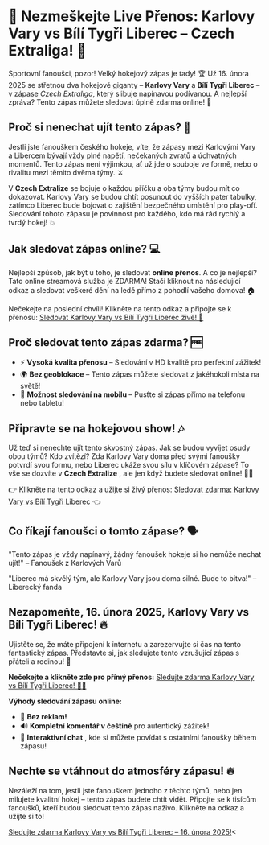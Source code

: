 # 🎉 Nezmeškejte Live Přenos: Karlovy Vary vs Bílí Tygři Liberec – Czech Extraliga! 🏒

Sportovní fanoušci, pozor! Velký hokejový zápas je tady! 🏆 Už 16. února 2025 se střetnou dva hokejové giganty – **Karlovy Vary** a **Bílí Tygři Liberec** – v zápase _Czech Extraliga_, který slibuje napínavou podívanou. A nejlepší zpráva? Tento zápas můžete sledovat úplně zdarma online! 🙌

## Proč si nenechat ujít tento zápas? 🤔

Jestli jste fanouškem českého hokeje, víte, že zápasy mezi Karlovými Vary a Libercem bývají vždy plné napětí, nečekaných zvratů a úchvatných momentů. Tento zápas není výjimkou, ať už jde o souboje ve formě, nebo o rivalitu mezi těmito dvěma týmy. ⚔️

V **Czech Extralize** se bojuje o každou příčku a oba týmy budou mít co dokazovat. Karlovy Vary se budou chtít posunout do vyšších pater tabulky, zatímco Liberec bude bojovat o zajištění bezpečného umístění pro play-off. Sledování tohoto zápasu je povinnost pro každého, kdo má rád rychlý a tvrdý hokej! 💥

## Jak sledovat zápas online? 💻

Nejlepší způsob, jak být u toho, je sledovat **online přenos**. A co je nejlepší? Tato online streamová služba je ZDARMA! Stačí kliknout na následující odkaz a sledovat veškeré dění na ledě přímo z pohodlí vašeho domova! 🏠

Nečekejte na poslední chvíli! Klikněte na tento odkaz a připojte se k přenosu: [Sledovat Karlovy Vary vs Bílí Tygři Liberec živě! 🎥](https://tinyurl.com/livestreamfreeo?st=Karlovy+Vary+vs+B%C3%ADl%C3%AD+Tyg%C5%99i+Liberec&si=ghc)

## Proč sledovat tento zápas zdarma? 🆓

- ⚡️ **Vysoká kvalita přenosu** – Sledování v HD kvalitě pro perfektní zážitek!
- 🌍 **Bez geoblokace** – Tento zápas můžete sledovat z jakéhokoli místa na světě!
- 📱 **Možnost sledování na mobilu** – Pusťte si zápas přímo na telefonu nebo tabletu!

## Připravte se na hokejovou show! 🎶

Už teď si nenechte ujít tento skvostný zápas. Jak se budou vyvíjet osudy obou týmů? Kdo zvítězí? Zda Karlovy Vary doma před svými fanoušky potvrdí svou formu, nebo Liberec ukáže svou sílu v klíčovém zápase? To vše se dozvíte v **Czech Extralize** , ale jen když budete sledovat online! 🏒🔥

👉 Klikněte na tento odkaz a užijte si živý přenos: [Sledovat zdarma: Karlovy Vary vs Bílí Tygři Liberec](https://tinyurl.com/livestreamfreeo?st=Karlovy+Vary+vs+B%C3%ADl%C3%AD+Tyg%C5%99i+Liberec&si=ghc) 👈

## Co říkají fanoušci o tomto zápase? 🗣️

"Tento zápas je vždy napínavý, žádný fanoušek hokeje si ho nemůže nechat ujít!" – Fanoušek z Karlových Varů

"Liberec má skvělý tým, ale Karlovy Vary jsou doma silné. Bude to bitva!" – Liberecký fanda

## Nezapomeňte, 16. února 2025, Karlovy Vary vs Bílí Tygři Liberec! 🔥

Ujistěte se, že máte připojení k internetu a zarezervujte si čas na tento fantastický zápas. Představte si, jak sledujete tento vzrušující zápas s přáteli a rodinou! 🎉

**Nečekejte a klikněte zde pro přímý přenos:** [Sledujte zdarma Karlovy Vary vs Bílí Tygři Liberec! 🏒🎥](https://tinyurl.com/livestreamfreeo?st=Karlovy+Vary+vs+B%C3%ADl%C3%AD+Tyg%C5%99i+Liberec&si=ghc)

**Výhody sledování zápasu online:**

- 🚀 **Bez reklam!**
- 🔊 **Kompletní komentář v češtině** pro autentický zážitek!
- 💬 **Interaktivní chat** , kde si můžete povídat s ostatními fanoušky během zápasu!

## Nechte se vtáhnout do atmosféry zápasu! 🔥

Nezáleží na tom, jestli jste fanouškem jednoho z těchto týmů, nebo jen milujete kvalitní hokej – tento zápas budete chtít vidět. Připojte se k tisícům fanoušků, kteří budou sledovat tento zápas naživo. Klikněte na odkaz a užijte si to!

[Sledujte zdarma Karlovy Vary vs Bílí Tygři Liberec – 16. února 2025!](https://tinyurl.com/livestreamfreeo?st=Karlovy+Vary+vs+B%C3%ADl%C3%AD+Tyg%C5%99i+Liberec&si=ghc)\<
